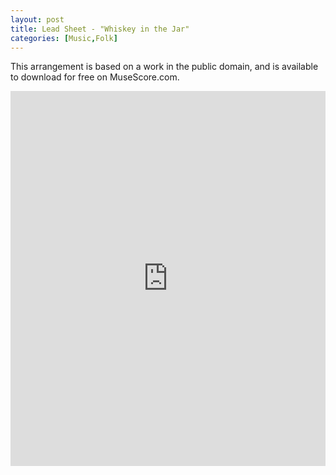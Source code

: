 ```yaml
---
layout: post
title: Lead Sheet - "Whiskey in the Jar"
categories: [Music,Folk]
---
```


This arrangement is based on a work in the public domain, and is available to download for free on MuseScore.com.

<iframe width="100%" height="600" src="https://musescore.com/user/19506/scores/4326466/embed" frameborder="0" allowfullscreen allow="autoplay; fullscreen"></iframe>
